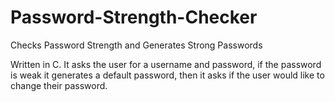 # Password-Strength-Checker
Checks Password Strength and Generates Strong Passwords

Written in C.
It asks the user for a username and password, if the password is weak it generates a default password, then it asks if the user would like to change their password.
